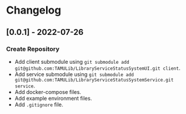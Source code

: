# Changelog

## [0.0.1] - 2022-07-26
### Create Repository

* Add client submodule using `git submodule add git@github.com:TAMULib/LibraryServiceStatusSystemUI.git client`.
* Add service submodule using `git submodule add git@github.com:TAMULib/LibraryServiceStatusSystemService.git service`.
* Add docker-compose files.
* Add example environment files.
* Add `.gitignore` file.
